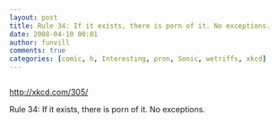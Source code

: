 ```yaml
---
layout: post
title: Rule 34: If it exists, there is porn of it. No exceptions.
date: 2008-04-10 00:01
author: funvill
comments: true
categories: [comic, h, Interesting, pron, Sonic, wetriffs, xkcd]
---
```

<a href="http://xkcd.com/305/"><img class="alignnone size-full wp-image-425" title="rule_34" src="http://www.abluestar.com/blog/wp-content/uploads/2008/04/rule_34.png" alt="" /></a>

<a href="http://xkcd.com/305/">http://xkcd.com/305/</a>

Rule 34: If it exists, there is porn of it. No exceptions.
